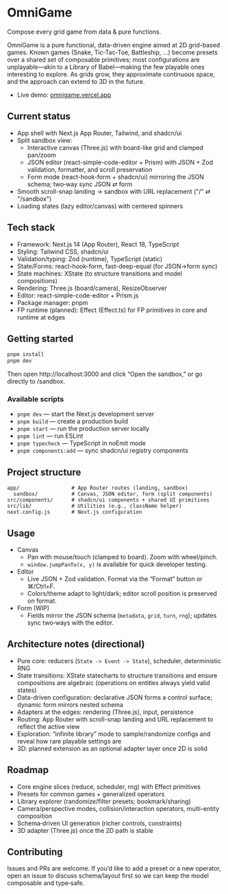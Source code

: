 # OmniGame

Compose every grid game from data & pure functions.

OmniGame is a pure functional, data-driven engine aimed at 2D grid-based games. Known games (Snake, Tic‑Tac‑Toe, Battleship, …) become presets over a shared set of composable primitives; most configurations are unplayable—akin to a Library of Babel—making the few playable ones interesting to explore. As grids grow, they approximate continuous space, and the approach can extend to 3D in the future.

- Live demo: [omnigame.vercel.app](https://omnigame.vercel.app/)

## Current status

- App shell with Next.js App Router, Tailwind, and shadcn/ui
- Split sandbox view:
  - Interactive canvas (Three.js) with board-like grid and clamped pan/zoom
  - JSON editor (react-simple-code-editor + Prism) with JSON + Zod validation, formatter, and scroll preservation
  - Form mode (react-hook-form + shadcn/ui) mirroring the JSON schema; two‑way sync JSON ⇄ form
- Smooth scroll-snap landing → sandbox with URL replacement ("/" ⇄ "/sandbox")
- Loading states (lazy editor/canvas) with centered spinners

## Tech stack

- Framework: Next.js 14 (App Router), React 18, TypeScript
- Styling: Tailwind CSS, shadcn/ui
- Validation/typing: Zod (runtime), TypeScript (static)
- State/Forms: react-hook-form, fast-deep-equal (for JSON→form sync)
- State machines: XState (to structure transitions and model compositions)
- Rendering: Three.js (board/camera), ResizeObserver
- Editor: react-simple-code-editor + Prism.js
- Package manager: pnpm
- FP runtime (planned): Effect (Effect.ts) for FP primitives in core and runtime at edges

## Getting started

```bash
pnpm install
pnpm dev
```

Then open http://localhost:3000 and click “Open the sandbox,” or go directly to /sandbox.

### Available scripts

- `pnpm dev` — start the Next.js development server
- `pnpm build` — create a production build
- `pnpm start` — run the production server locally
- `pnpm lint` — run ESLint
- `pnpm typecheck` — TypeScript in noEmit mode
- `pnpm components:add` — sync shadcn/ui registry components

## Project structure

```
app/                 # App Router routes (landing, sandbox)
  sandbox/           # Canvas, JSON editor, form (split components)
src/components/      # shadcn/ui components + shared UI primitives
src/lib/             # Utilities (e.g., className helper)
next.config.js       # Next.js configuration
```

## Usage

- Canvas
  - Pan with mouse/touch (clamped to board). Zoom with wheel/pinch.
  - `window.jumpPanTo(x, y)` is available for quick developer testing.
- Editor
  - Live JSON + Zod validation. Format via the “Format” button or ⌘/Ctrl+F.
  - Colors/theme adapt to light/dark; editor scroll position is preserved on format.
- Form (WIP)
  - Fields mirror the JSON schema (`metadata`, `grid`, `turn`, `rng`); updates sync two‑ways with the editor.

## Architecture notes (directional)

- Pure core: reducers (`State -> Event -> State`), scheduler, deterministic RNG
- State transitions: XState statecharts to structure transitions and ensure compositions are algebraic (operations on entities always yield valid states)
- Data-driven configuration: declarative JSON forms a control surface; dynamic form mirrors nested schema
- Adapters at the edges: rendering (Three.js), input, persistence
- Routing: App Router with scroll-snap landing and URL replacement to reflect the active view
- Exploration: “infinite library” mode to sample/randomize configs and reveal how rare playable settings are
- 3D: planned extension as an optional adapter layer once 2D is solid

## Roadmap

- Core engine slices (reduce, scheduler, rng) with Effect primitives
- Presets for common games + generalized operators
- Library explorer (randomize/filter presets; bookmark/sharing)
- Camera/perspective modes, collision/interaction operators, multi-entity composition
- Schema‑driven UI generation (richer controls, constraints)
- 3D adapter (Three.js) once the 2D path is stable

## Contributing

Issues and PRs are welcome. If you’d like to add a preset or a new operator, open an issue to discuss schema/layout first so we can keep the model composable and type‑safe.

